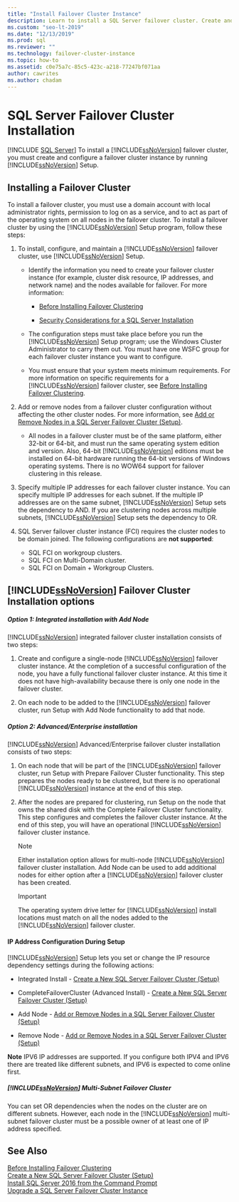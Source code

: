 ```yaml
---
title: "Install Failover Cluster Instance"
description: Learn to install a SQL Server failover cluster. Create and configure a failover cluster instance by running SQL Server Setup.
ms.custom: "seo-lt-2019"
ms.date: "12/13/2019"
ms.prod: sql
ms.reviewer: ""
ms.technology: failover-cluster-instance
ms.topic: how-to
ms.assetid: c0e75a7c-85c5-423c-a218-77247bf071aa
author: cawrites
ms.author: chadam
---
```

# SQL Server Failover Cluster Installation
[!INCLUDE [SQL Server](../../../includes/applies-to-version/sqlserver.md)]
  To install a [!INCLUDE[ssNoVersion](../../../includes/ssnoversion-md.md)] failover cluster, you must create and configure a failover cluster instance by running [!INCLUDE[ssNoVersion](../../../includes/ssnoversion-md.md)] Setup.  
  
## Installing a Failover Cluster  
 To install a failover cluster, you must use a domain account with local administrator rights, permission to log on as a service, and to act as part of the operating system on all nodes in the failover cluster. To install a failover cluster by using the [!INCLUDE[ssNoVersion](../../../includes/ssnoversion-md.md)] Setup program, follow these steps:  
  
1.  To install, configure, and maintain a [!INCLUDE[ssNoVersion](../../../includes/ssnoversion-md.md)] failover cluster, use [!INCLUDE[ssNoVersion](../../../includes/ssnoversion-md.md)] Setup.  
  
    -   Identify the information you need to create your failover cluster instance (for example, cluster disk resource, IP addresses, and network name) and the nodes available for failover. For more information:  
  
        -   [Before Installing Failover Clustering](../../../sql-server/failover-clusters/install/before-installing-failover-clustering.md)  
  
        -   [Security Considerations for a SQL Server Installation](../../../sql-server/install/security-considerations-for-a-sql-server-installation.md)  
  
    -   The configuration steps must take place before you run the [!INCLUDE[ssNoVersion](../../../includes/ssnoversion-md.md)] Setup program; use the Windows Cluster Administrator to carry them out. You must have one WSFC group for each failover cluster instance you want to configure.  
  
    -   You must ensure that your system meets minimum requirements. For more information on specific requirements for a [!INCLUDE[ssNoVersion](../../../includes/ssnoversion-md.md)] failover cluster, see [Before Installing Failover Clustering](../../../sql-server/failover-clusters/install/before-installing-failover-clustering.md).  
  
2.  Add or remove nodes from a failover cluster configuration without affecting the other cluster nodes. For more information, see [Add or Remove Nodes in a SQL Server Failover Cluster &#40;Setup&#41;](../../../sql-server/failover-clusters/install/add-or-remove-nodes-in-a-sql-server-failover-cluster-setup.md).  
  
    -   All nodes in a failover cluster must be of the same platform, either 32-bit or 64-bit, and must run the same operating system edition and version. Also, 64-bit [!INCLUDE[ssNoVersion](../../../includes/ssnoversion-md.md)] editions must be installed on 64-bit hardware running the 64-bit versions of Windows operating systems. There is no WOW64 support for failover clustering in this release.  
  
3.  Specify multiple IP addresses for each failover cluster instance. You can specify multiple IP addresses for each subnet. If the multiple IP addresses are on the same subnet, [!INCLUDE[ssNoVersion](../../../includes/ssnoversion-md.md)] Setup sets the dependency to AND. If you are clustering nodes across multiple subnets, [!INCLUDE[ssNoVersion](../../../includes/ssnoversion-md.md)] Setup sets the dependency to OR.  

4.  SQL Server failover cluster instance (FCI) requires the cluster nodes to be domain joined. The following configurations are **not supported**:
    - SQL FCI on workgroup clusters. 
    - SQL FCI on Multi-Domain cluster.   
    - SQL FCI on Domain + Workgroup Clusters. 

## [!INCLUDE[ssNoVersion](../../../includes/ssnoversion-md.md)] Failover Cluster Installation options  
  
##### Option 1: Integrated installation with Add Node  
 [!INCLUDE[ssNoVersion](../../../includes/ssnoversion-md.md)] integrated failover cluster installation consists of two steps:  
  
1.  Create and configure a single-node [!INCLUDE[ssNoVersion](../../../includes/ssnoversion-md.md)] failover cluster instance. At the completion of a successful configuration of the node, you have a fully functional failover cluster instance. At this time it does not have high-availability because there is only one node in the failover cluster.  
  
2.  On each node to be added to the [!INCLUDE[ssNoVersion](../../../includes/ssnoversion-md.md)] failover cluster, run Setup with Add Node functionality to add that node.  
  
##### Option 2: Advanced/Enterprise installation  
 [!INCLUDE[ssNoVersion](../../../includes/ssnoversion-md.md)] Advanced/Enterprise failover cluster installation consists of two steps:  
  
1.  On each node that will be part of the [!INCLUDE[ssNoVersion](../../../includes/ssnoversion-md.md)] failover cluster, run Setup with Prepare Failover Cluster functionality. This step prepares the nodes ready to be clustered, but there is no operational [!INCLUDE[ssNoVersion](../../../includes/ssnoversion-md.md)] instance at the end of this step.  
  
2.  After the nodes are prepared for clustering, run Setup on the node that owns the shared disk with the Complete Failover Cluster functionality. This step configures and completes the failover cluster instance. At the end of this step, you will have an operational [!INCLUDE[ssNoVersion](../../../includes/ssnoversion-md.md)] failover cluster instance.  
  
    > [!NOTE]  
    >  Either installation option allows for multi-node [!INCLUDE[ssNoVersion](../../../includes/ssnoversion-md.md)] failover cluster installation. Add Node can be used to add additional nodes for either option after a [!INCLUDE[ssNoVersion](../../../includes/ssnoversion-md.md)] failover cluster has been created.  
  
    > [!IMPORTANT]  
    >  The operating system drive letter for [!INCLUDE[ssNoVersion](../../../includes/ssnoversion-md.md)] install locations must match on all the nodes added to the [!INCLUDE[ssNoVersion](../../../includes/ssnoversion-md.md)] failover cluster.  
  
#### IP Address Configuration During Setup  
 [!INCLUDE[ssNoVersion](../../../includes/ssnoversion-md.md)] Setup lets you set or change the IP resource dependency settings during the following actions:  
  
-   Integrated Install - [Create a New SQL Server Failover Cluster &#40;Setup&#41;](../../../sql-server/failover-clusters/install/create-a-new-sql-server-failover-cluster-setup.md)  
  
-   CompleteFailoverCluster (Advanced Install) - [Create a New SQL Server Failover Cluster &#40;Setup&#41;](../../../sql-server/failover-clusters/install/create-a-new-sql-server-failover-cluster-setup.md)  
  
-   Add Node - [Add or Remove Nodes in a SQL Server Failover Cluster &#40;Setup&#41;](../../../sql-server/failover-clusters/install/add-or-remove-nodes-in-a-sql-server-failover-cluster-setup.md)  
  
-   Remove Node - [Add or Remove Nodes in a SQL Server Failover Cluster &#40;Setup&#41;](../../../sql-server/failover-clusters/install/add-or-remove-nodes-in-a-sql-server-failover-cluster-setup.md)  
  
 **Note** IPV6 IP addresses are supported.  If you configure both IPV4 and IPV6 there are treated like different subnets, and IPV6 is expected to come online first.  
  
##### [!INCLUDE[ssNoVersion](../../../includes/ssnoversion-md.md)] Multi-Subnet Failover Cluster  
 You can set OR dependencies when the nodes on the cluster are on different subnets. However, each node in the [!INCLUDE[ssNoVersion](../../../includes/ssnoversion-md.md)] multi-subnet failover cluster must be a possible owner of at least one of IP address specified.  
  
## See Also  
 [Before Installing Failover Clustering](../../../sql-server/failover-clusters/install/before-installing-failover-clustering.md)   
 [Create a New SQL Server Failover Cluster &#40;Setup&#41;](../../../sql-server/failover-clusters/install/create-a-new-sql-server-failover-cluster-setup.md)   
 [Install SQL Server 2016 from the Command Prompt](../../../database-engine/install-windows/install-sql-server-from-the-command-prompt.md)   
 [Upgrade a SQL Server Failover Cluster Instance](../../../sql-server/failover-clusters/windows/upgrade-a-sql-server-failover-cluster-instance.md)  
  
